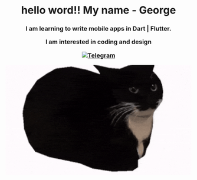 <div id="header" align="center">
<h1>hello word!!
My name - George</h1>
<h3>
  I am learning to write mobile apps
  in Dart | Flutter.

  I am interested in coding and design

  <a href="https://t.me/Toniuse">
  <img scr="" alt="Telegram"/> </a>
</h3></div>
<img align="right" alt="gif" widht="200" height="300" src="https://github.com/devIXiroI/devIXiroI/blob/main/maxwell-%D0%BC%D0%B0%D0%BA%D1%81%D0%B2%D0%B5%D0%BB.gif">

